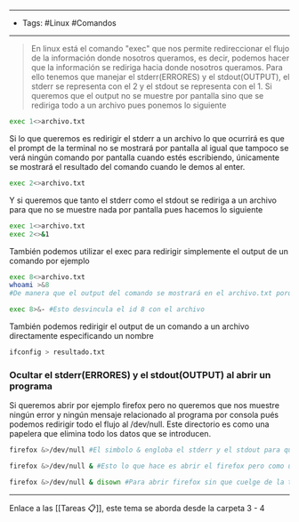 ----
- Tags: #Linux #Comandos  
----

> En linux está el comando "exec" que nos permite redireccionar el flujo de la información donde nosotros queramos, es decir, podemos hacer que la información se rediriga hacia donde nosotros queramos.
   Para ello tenemos que manejar el stderr(ERRORES)  y el stdout(OUTPUT), el stderr se representa con el 2 y el stdout se representa con el 1.
   Si queremos que el output no se muestre por pantalla sino que se rediriga todo a un archivo pues ponemos lo siguiente

```bash
exec 1<>archivo.txt
```

Si lo que queremos es redirigir el stderr a un archivo lo que ocurrirá es que el prompt de la terminal no se mostrará por pantalla al igual que tampoco se verá ningún comando por pantalla cuando estés escribiendo, únicamente se mostrará el resultado del comando cuando le demos al enter.
```bash
exec 2<>archivo.txt
```

Y si queremos que tanto el stderr como el stdout se rediriga a un archivo para que no se muestre nada por pantalla pues hacemos lo siguiente
```bash
exec 1<>archivo.txt
exec 2<>&1
```

También podemos utilizar el exec para redirigir simplemente el output de un comando por ejemplo
```bash
exec 8<>archivo.txt
whoami >&8 
#De manera que el output del comando se mostrará en el archivo.txt porque apunta al id 8 que este a su     vez apunta al archivo.txt

exec 8>&- #Esto desvincula el id 8 con el archivo
```

También podemos redirigir el output de un comando a un archivo directamente especificando un nombre
```bash
ifconfig > resultado.txt
```

### Ocultar el stderr(ERRORES) y el stdout(OUTPUT) al abrir un programa
Si queremos abrir por ejemplo firefox pero no queremos que nos muestre ningún error y ningún mensaje relacionado al programa por consola pués podemos redirigir todo el flujo al /dev/null. Este directorio es como una papelera que elimina todo los datos que se introducen.
```bash
firefox &>/dev/null #El simbolo & engloba el stderr y el stdout para que ambos se redirigan al /dev/null

firefox &>/dev/null & #Esto lo que hace es abrir el firefox pero como un proceso hijo, que cuelga de la terminal por lo que si cerramos también se cerraría el navegador.

firefox &>/dev/null & disown #Para abrir firefox sin que cuelge de la terminal le ponemos al final un disown y ya si podrías cerrar la terminal.
```

-----
Enlace a las [[Tareas 📋]], este tema se aborda desde la carpeta 3 - 4